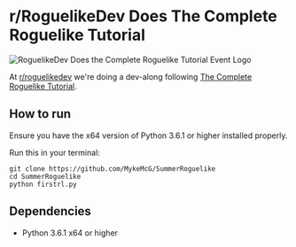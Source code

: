 # r/RoguelikeDev Does The Complete Roguelike Tutorial

![RoguelikeDev Does the Complete Roguelike Tutorial Event Logo](https://i.imgur.com/ksc9EW3.png)

At [r/roguelikedev](https://www.reddit.com/r/roguelikedev/) we're doing a dev-along following [The Complete Roguelike Tutorial](http://www.roguebasin.com/index.php?title=Complete_Roguelike_Tutorial,_using_python%2Blibtcod).

## How to run

Ensure you have the x64 version of Python 3.6.1 or higher installed properly.

Run this in your terminal:

```
git clone https://github.com/MykeMcG/SummerRoguelike
cd SummerRoguelike
python firstrl.py
```


## Dependencies

* Python 3.6.1 x64 or higher
